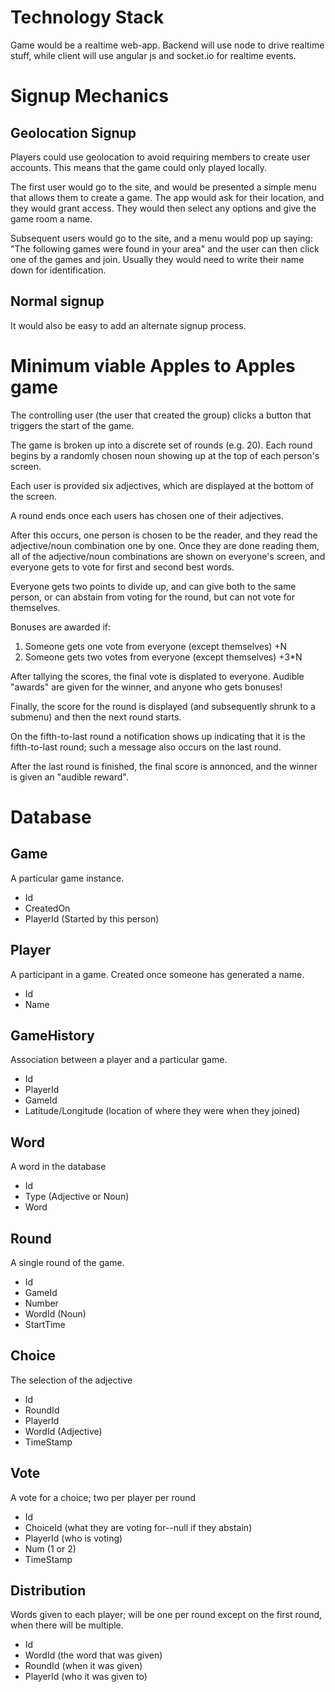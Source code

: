 
# Technology Stack

Game would be a realtime web-app.  Backend will use node to drive realtime
stuff, while client will use angular js and socket.io for realtime events.

# Signup Mechanics

## Geolocation Signup

Players could use geolocation to avoid requiring members to create user accounts.
This means that the game could only played locally.

The first user would go to the site, and would be presented a simple menu that
allows them to create a game.  The app would ask for their location, and they would
grant access.  They would then select any options and give the game room a name.

Subsequent users would go to the site, and a menu would pop up saying: "The following
games were found in your area" and the user can then click one of the games and join.
Usually they would need to write their name down for identification.

## Normal signup

It would also be easy to add an alternate signup process.

# Minimum viable Apples to Apples game

The controlling user (the user that created the group) clicks a button that triggers
the start of the game.

The game is broken up into a discrete set of rounds (e.g. 20).  Each round begins by
a randomly chosen noun showing up at the top of each person's screen.

Each user is provided six adjectives, which are displayed at the bottom of the screen.

A round ends once each users has chosen one of their adjectives.

After this occurs, one person is chosen to be the reader, and they read the adjective/noun
combination one by one.  Once they are done reading them, all of the adjective/noun
combinations are shown on everyone's screen, and everyone gets to vote for first and
second best words.

Everyone gets two points to divide up, and can give both to the same person, or can 
abstain from voting for the round, but can not vote for themselves.

Bonuses are awarded if:
1. Someone gets one vote from everyone (except themselves) +N
2. Someone gets two votes from everyone (except themselves) +3*N

After tallying the scores, the final vote is displated to everyone.  Audible "awards" are
given for the winner, and anyone who gets bonuses!

Finally, the score for the round is displayed (and subsequently shrunk to a submenu)
and then the next round starts.

On the fifth-to-last round a notification shows up indicating that it is the fifth-to-last
round; such a message also occurs on the last round.

After the last round is finished, the final score is annonced, and the winner is given
an "audible reward".


# Database

## Game

A particular game instance.

- Id
- CreatedOn
- PlayerId (Started by this person)

## Player

A participant in a game.  Created once someone has generated a name.

- Id
- Name

## GameHistory

Association between a player and a particular game.

- Id
- PlayerId
- GameId
- Latitude/Longitude (location of where they were when they joined)

## Word

A word in the database

- Id
- Type (Adjective or Noun)
- Word

## Round

A single round of the game.

- Id
- GameId
- Number
- WordId (Noun)
- StartTime

## Choice

The selection of the adjective

- Id
- RoundId
- PlayerId
- WordId (Adjective)
- TimeStamp

## Vote

A vote for a choice; two per player per round

- Id
- ChoiceId (what they are voting for--null if they abstain)
- PlayerId (who is voting)
- Num (1 or 2)
- TimeStamp

## Distribution 

Words given to each player; will be one per round except on the first round,
when there will be multiple.

- Id
- WordId (the word that was given)
- RoundId (when it was given)
- PlayerId (who it was given to)

